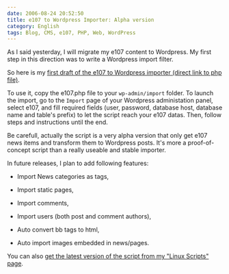 ```yaml
---
date: 2006-08-24 20:52:50
title: e107 to Wordpress Importer: Alpha version
category: English
tags: Blog, CMS, e107, PHP, Web, WordPress
---
```


As I said yesterday, I will migrate my e107 content to Wordpress. My first step in this direction was to write a Wordpress import filter.

So here is my [first draft of the e107 to Wordpress importer (direct link to php file)](https://wordpress.org/extend/plugins/e107-importer/).

To use it, copy the e107.php file to your `wp-admin/import` folder. To launch the import, go to the `Import` page of your Wordpress administation panel, select e107, and fill required fields (user, password, database host, database name and table's prefix) to let the script reach your e107 datas. Then, follow steps and instructions until the end.

Be carefull, actually the script is a very alpha version that only get e107 news items and transform them to Wordpress posts. It's more a proof-of-concept script than a really useable and stable importer.

In future releases, I plan to add following features:

  * Import News categories as tags,

  * Import static pages,

  * Import comments,

  * Import users (both post and comment authors),

  * Auto convert bb tags to html,

  * Auto import images embedded in news/pages.

You can also [get the latest version of the script from my "Linux Scripts" page](https://kevin.deldycke.com/code/).

